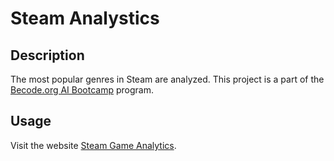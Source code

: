 # Steam Analystics

## Description
The most popular genres in Steam are analyzed.
This project is a part of the [Becode.org AI Bootcamp](https://becode.org/learn/ai-bootcamp/) program.
 
## Usage
Visit the website [Steam Game Analytics](https://steam-game-analytics.herokuapp.com/).